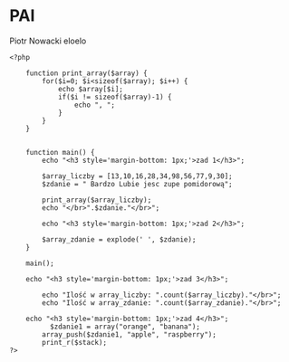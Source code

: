 # PAI
Piotr Nowacki
eloelo

<!DOCTYPE html>
<html>
<head>
	<meta charset="utf-8">
	<meta name="viewport" content="width=device-width, initial-scale=1">
	<title>Strona</title>
</head>
<body>

	<?php

		function print_array($array) {
			for($i=0; $i<sizeof($array); $i++) {
				echo $array[$i];
				if($i != sizeof($array)-1) {
					echo ", ";
				}
			}
		}


		function main() {
			echo "<h3 style='margin-bottom: 1px;'>zad 1</h3>";

			$array_liczby = [13,10,16,28,34,98,56,77,9,30];
			$zdanie = " Bardzo Lubie jesc zupe pomidorową";
			
			print_array($array_liczby);
			echo "</br>".$zdanie."</br>";

			echo "<h3 style='margin-bottom: 1px;'>zad 2</h3>";

			$array_zdanie = explode(' ', $zdanie);
		}

		main();
		
		echo "<h3 style='margin-bottom: 1px;'>zad 3</h3>";

			echo "Ilość w array_liczby: ".count($array_liczby)."</br>";
			echo "Ilość w array_zdanie: ".count($array_zdanie)."</br>";
		
		echo "<h3 style='margin-bottom: 1px;'>zad 4</h3>";
		      $zdanie1 = array("orange", "banana");
            array_push($zdanie1, "apple", "raspberry");
            print_r($stack);
	?>

</body>
</html>
